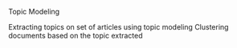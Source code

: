 Topic Modeling

Extracting topics on set of articles using topic modeling
Clustering documents based on the topic extracted
